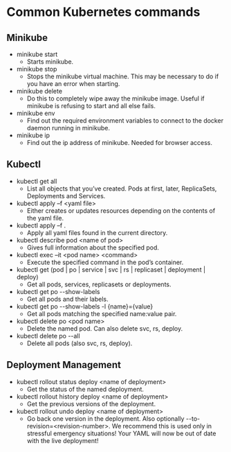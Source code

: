 # Common Kubernetes commands

## Minikube
- minikube start
    - Starts minikube.
- minikube stop
    - Stops the minikube virtual machine. This may be necessary to do if you have an error when starting.
- minikube delete
    - Do this to completely wipe away the minikube image. Useful if minikube is refusing to start and all else fails.
- minikube env
    - Find out the required environment variables to connect to the docker daemon running in minikube.
- minikube ip
    - Find out the ip address of minikube. Needed for browser access.

## Kubectl
- kubectl get all
    - List all objects that you’ve created. Pods at first, later, ReplicaSets, Deployments and Services.
- kubectl apply –f \<yaml file>
    - Either creates or updates resources depending on the contents of the yaml file.
- kubectl apply –f .
    - Apply all yaml files found in the current directory.
- kubectl describe pod \<name of pod>
    - Gives full information about the specified pod.
- kubectl exec –it \<pod name> \<command>
    - Execute the specified command in the pod’s container.
- kubectl get (pod | po | service | svc | rs | replicaset | deployment | deploy)
    - Get all pods, services, replicasets or deployments.
- kubectl get po --show-labels
    - Get all pods and their labels.
- kubectl get po --show-labels -l {name}={value}
    - Get all pods matching the specified name:value pair.
- kubectl delete po \<pod name>
    - Delete the named pod. Can also delete svc, rs, deploy.
- kubectl delete po --all
    - Delete all pods (also svc, rs, deploy).

## Deployment Management
- kubectl rollout status deploy \<name of deployment>
    - Get the status of the named deployment.
- kubectl rollout history deploy \<name of deployment>
    - Get the previous versions of the deployment.
- kubectl rollout undo deploy \<name of deployment>
    - Go back one version in the deployment. Also optionally --to-revision=\<revision-number>. We recommend this is used only in stressful emergency situations! Your YAML will now be out of date with the live deployment! 
